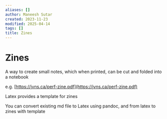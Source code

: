 ```yaml
---
aliases: []
author: Maneesh Sutar
created: 2023-11-23
modified: 2025-04-14
tags: []
title: Zines
---
```


# Zines

A way to create small notes, which when printed, can be cut and folded into a notebook

e.g. [https://jvns.ca/perf-zine.pdf](https://jvns.ca/perf-zine.pdf)

Latex provides a template for zines

You can convert existing md file to Latex using pandoc, and from latex to zines with template
